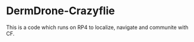 # DermDrone-Crazyflie

This is a code which runs on RP4 to localize, navigate and communite with CF.
